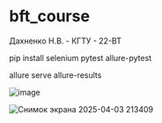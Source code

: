 # bft_course
Дахненко Н.В.  -  КГТУ  -  22-ВТ

pip install selenium pytest allure-pytest

allure serve allure-results

![image](https://github.com/user-attachments/assets/5491c085-0f42-4b91-8e61-ab0e063f5acd)

![Снимок экрана 2025-04-03 213409](https://github.com/user-attachments/assets/10a0eeb3-4918-40f6-be22-cca90af728c9)
